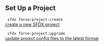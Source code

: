 ## Set Up a Project



``` sfdx force:project:create```   
 [create a new SFDX project](./setupaproject)

``` sfdx force:project:upgrade```   
 [update project config files to the latest format](./setupaproject)

